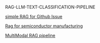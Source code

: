 RAG-LLM-TEXT-CLASSIFICATION-PIPELINE

[simple RAG for Github Issue](https://github.com/monochandan/RAG-github-issue-question-answering)

[Rag for semiconductor manufacturing](https://github.com/monochandan/RAG-Semiconductor-Dataset/tree/main)

[MultiModal RAG pipeline](https://github.com/monochandan/Mlti-Modal-RAG-Chat-With-PDF/tree/main)
